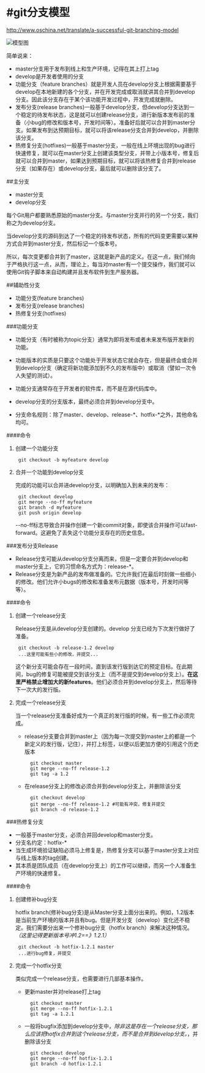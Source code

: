 #git分支模型
====

<http://www.oschina.net/translate/a-successful-git-branching-model>

![模型图](https://raw.githubusercontent.com/zhuwei05/blog/master/Res/git-branch-model.png)

简单说来：

* master分支用于发布到线上和生产环境，记得在其上打上tag
* develop是开发者使用的分支
* 功能分支（feature branches）就是开发人员在develop分支上根据需要基于develop在本地新建的各个分支，并在开发完成或取消就讲其合并到develop分支。因此该分支存在于某个该功能开发过程中，开发完成就删除。
* 发布分支(release branches)一般基于develop分支，但develop分支达到一个稳定的待发布状态，这是就可以创建release分支，进行新版本发布前的准备（小bug的修改和版本号，开发时间等）。准备好后就可以合并到master分支。如果发布到达预期目标，就可以将该release分支合并到develop，并删除该分支。
* 热修复分支(hotfixes)一般基于master分支，一般在线上环境出现的bug进行快速修复，就可以在master分支上创建该类型分支，并带上小版本号，修复后就可以合并到master，如果达到预期目标，就可以将该热修复合并到release分支（如果存在）或develop分支，最后就可以删除该分支了。



##主分支

* master分支
* develop分支

每个Git用户都要熟悉原始的master分支。与master分支并行的另一个分支，我们称之为develop分支。

当develop分支的源码到达了一个稳定的待发布状态，所有的代码变更需要以某种方式合并到master分支，然后标记一个版本号。

所以，每次变更都合并到了master，这就是新产品的定义。在这一点，我们倾向于严格执行这一点，从而，理论上，每当对master有一个提交操作，我们就可以使用Git钩子脚本来自动构建并且发布软件到生产服务器。


##辅助性分支

* 功能分支(feature branches)
* 发布分支(release branches)
* 热修复分支(hotfixes)

###功能分支

* 功能分支（有时被称为topic分支）通常为即将发布或者未来发布版开发新的功能。

* 功能版本的实质是只要这个功能处于开发状态它就会存在，但是最终会或合并到develop分支（确定将新功能添加到不久的发布版中）或取消（譬如一次令人失望的测试）。

* 功能分支通常存在于开发者的软件库，而不是在源代码库中。

* develop分支的分支版本，最终必须合并到develop分支中。

* 分支命名规则：除了master、develop、release-\*、hotfix-\*之外，其他命名均可。

####命令

1. 创建一个功能分支

		git checkout -b myfeature develop
	
2. 合并一个功能到develop分支

	完成的功能可以合并进develop分支，以明确加入到未来的发布：
	
		git checkout develop
		git merge --no-ff myfeature
		git branch -d myfeature
		git push origin develop
		
	--no-ff标志导致合并操作创建一个新commit对象，即使该合并操作可以fast-forward。这避免了丢失这个功能分支存在的历史信息。
	
###发布分支Release

* Release分支可能从develop分支分离而来，但是一定要合并到develop和master分支上，它的习惯命名方式为：release-*。
* Release分支是为新产品的发布做准备的。它允许我们在最后时刻做一些细小的修改。他们允许小bugs的修改和准备发布元数据（版本号，开发时间等等）。

####命令

1. 创建一个release分支
	
	Release分支是从develop分支创建的。develop 分支已经为下次发行做好了准备。
	
		git checkout -b release-1.2 develop
		...这里可能有些小的修改，并提交...
	
	这个新分支可能会存在一段时间，直到该发行版到达它的预定目标。在此期间，bug的修复可能被提交到该分支上（而不是提交到develop分支上）。**在这里严格禁止增加大的新features**。他们必须合并到develop分支上，然后等待下一次大的发行版。
	
2. 完成一个release分支

	当一个release分支准备好成为一个真正的发行版的时候，有一些工作必须完成。
	* release分支要合并到master上（因为每一次提交到master上的都是一个新定义的发行版，记住），并打上标签，以便以后更加方便的引用这个历史版本
			
			git checkout master
			git merge --no-ff release-1.2
			git tag -a 1.2
	
	* 在release分支上的修改必须合并到develop分支上，并删除该分支
	
			git checkout develop
			git merge --no-ff release-1.2 #可能有冲突，修复并提交
			git branch -d release-1.2
			
###热修复分支

* 一般基于master分支，必须合并回develop和master分支。
* 分支名约定：hotfix-*			
* 当生成环境验证缺陷必须马上修复是，热修复分支可以基于master分支上对应与线上版本的tag创建。
* 其本质是团队成员（在develop分支上）的工作可以继续，而另一个人准备生产环境的快速修复。

####命令

1. 创建修补bug分支
	
	hotfix branch(修补bug分支)是从Master分支上面分出来的。例如，1.2版本是当前生产环境的版本并且有bug。但是开发分支（develop）变化还不稳定。我们需要分出来一个修补bug分支（hotfix branch）来解决这种情况。*（这里记得更新版本号冲1.2==》1.2.1）*
	
		git checkout -b hotfix-1.2.1 master
		...进行bug修复，并提交
			
2. 完成一个hotfix分支

	类似完成一个release分支，也需要进行几部基本操作。
	
	* 更新master并对release打上tag
	
			git checkout master
			git merge --no-ff hotfix-1.2.1
			git tag -a 1.2.1
		
	* 一般将bugfix添加到develop分支中，*除非这是存在一个release分支，那么应该把hotfix合并到这个release分支，而不是合并到develop分支。*，并删除该分支
	
			git checkout develop
			git merge --no-ff hotfix-1.2.1
			git branch -d hotfix-1.2.1		
			
	
			
			
	







